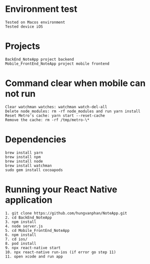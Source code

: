 # Environment test
    Tested on Macos environment
    Tested device iOS
# Projects
    BackEnd_NoteApp project backend
    Mobile_FrontEnd_NoteApp project mobile frontend
# Command clear when mobile can not run

    Clear watchman watches: watchman watch-del-all
    Delete node_modules: rm -rf node_modules and run yarn install
    Reset Metro's cache: yarn start --reset-cache
    Remove the cache: rm -rf /tmp/metro-\*
# Dependencies
    brew install yarn
    brew install npm
    brew install node
    brew install watchman
    sudo gem install cocoapods
# Running your React Native application
    1. git clone https://github.com/hungvanphan/NoteApp.git
    2. cd BackEnd_NoteApp
    3. npm install
    4. node server.js
    5. cd Mobile_FrontEnd_NoteApp
    6. npm install
    7. cd ios/
    8. pod install
    9. npx react-native start
    10. npx react-native run-ios (if error go step 11)
    11. open xcode and run app
